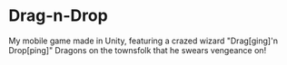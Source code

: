 # Drag-n-Drop
My mobile game made in Unity, featuring a crazed wizard "Drag[ging]'n Drop[ping]" Dragons on the townsfolk that he swears vengeance on!
